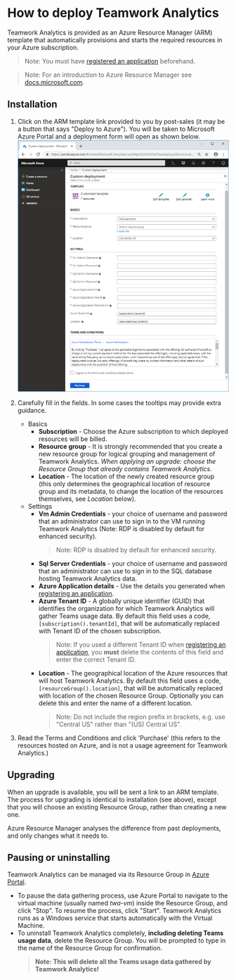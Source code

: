 # How to deploy Teamwork Analytics

Teamwork Analytics is provided as an Azure Resource Manager (ARM) template that automatically provisions and starts the required resources in your Azure subscription.

> Note: You must have [registered an application](registerapplication.md) beforehand.

> Note: For an introduction to Azure Resource Manager see [docs.microsoft.com](https://docs.microsoft.com/en-us/azure/azure-resource-manager/resource-group-overview).

## Installation

1. Click on the ARM template link provided to you by post-sales (it may be a button that says "Deploy to Azure"). You will be taken to Microsoft Azure Portal and a deployment form will open as shown below.
   ![Custom deployment form](images/deployForm.png)
2. Carefully fill in the fields. In some cases the tooltips may provide extra guidance. 
   - Basics
     - **Subscription** - Choose the Azure subscription to which deployed resources will be billed.
     - **Resource group** - It is strongly recommended that you create a new resource group for logical grouping and management of Teamwork Analytics. *When applying an upgrade: choose the Resource Group that already contains Teamwork Analytics.*
     - **Location** - The location of the newly created resource group (this only determines the geographical location of resource group and its metadata, to change the location of the resources themselves, see *Location* below).
   - Settings
     - **Vm Admin Credentials** - your choice of username and password that an administrator can use to sign in to the VM running Teamwork Analytics (Note: RDP is disabled by default for enhanced security).
       > Note: RDP is disabled by default for enhanced security.
     - **Sql Server Credentials** - your choice of username and password that an administrator can use to sign in to the SQL database hosting Teamwork Analytics data. 
     - **Azure Application details** - Use the details you generated when [registering an application](registerapplication.md).
     - **Azure Tenant ID** - A globally unique identifier (GUID) that identifies the organization for which Teamwork Analytics will gather Teams usage data. By default this field uses a code, `[subscription().tenantId]`, that will be automatically replaced with Tenant ID of the chosen subscription.
       > Note: If you used a different Tenant ID when [registering an application](registerapplication.md), you **must** delete the contents of this field and enter the correct Tenant ID.
     - **Location** - The geographical location of the Azure resources that will host Teamwork Analytics. By default this field uses a code, `[resourceGroup().location]`, that will be automatically replaced with location of the chosen Resource Group. Optionally you can delete this and enter the name of a different location.
       > Note: Do not include the region prefix in brackets, e.g. use "Central US" rather than "(US) Central US".
   
3. Read the Terms and Conditions and click 'Purchase' (this refers to the resources hosted on Azure, and is not a usage agreement for Teamwork Analytics.)

## Upgrading

When an upgrade is available, you will be sent a link to an ARM template. The process for upgrading is identical to installation (see above), except that you will choose an existing Resource Group, rather than creating a new one.

Azure Resource Manager analyses the difference from past deployments, and only changes what it needs to.

## Pausing or uninstalling

Teamwork Analytics can be managed via its Resource Group in [Azure Portal](https://portal.azure.com/).

* To pause the data gathering process, use Azure Portal to navigate to the virtual machine (usually named *twa-vm*) inside the Resource Group, and click "Stop". To resume the process, click "Start". Teamwork Analytics runs as a Windows service that starts automatically with the Virtual Machine.
* To uninstall Teamwork Analytics completely, **including deleting Teams usage data**, delete the Resource Group. You will be prompted to type in the name of the Resource Group for confirmation.
  > **Note: This will delete all the Teams usage data gathered by Teamwork Analytics!**
